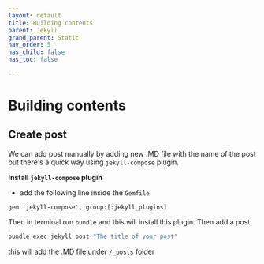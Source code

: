 ```yaml
---
layout: default
title: Building contents
parent: Jekyll
grand_parent: Static
nav_order: 5
has_child: false
has_toc: false

---
```


# Building contents

## Create post

We can add post manually by adding new .MD file with the name of the post but there's a quick way using `jekyll-compose` plugin.

**Install `jekyll-compose` plugin**
* add the following line inside the `Gemfile`
```Gemfile
gem 'jekyll-compose', group:[:jekyll_plugins]
```
Then in terminal run `bundle` and this will install this plugin. Then add a post:

```bash
bundle exec jekyll post "The title of your post"
```

this will add the .MD file under `/_posts` folder
